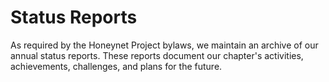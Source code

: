 # Status Reports

As required by the Honeynet Project bylaws, we maintain an archive of our annual status reports. These reports document our chapter's activities, achievements, challenges, and plans for the future.
